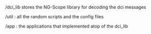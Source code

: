 /dci_lib stores the NG-Scope library for decoding the dci messages

/util : all the random scripts and the config files

/app : the applications that implemented atop of the dci_lib
